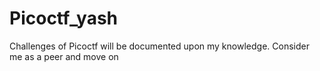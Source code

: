 # Picoctf_yash
Challenges of Picoctf will be documented upon my knowledge. Consider me as a peer and move on
